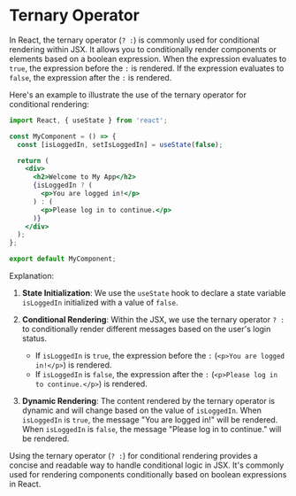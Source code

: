 # Ternary Operator

In React, the ternary operator (`? :`) is commonly used for conditional rendering within JSX. It allows you to conditionally render components or elements based on a boolean expression. When the expression evaluates to `true`, the expression before the `:` is rendered. If the expression evaluates to `false`, the expression after the `:` is rendered.

Here's an example to illustrate the use of the ternary operator for conditional rendering:

```jsx
import React, { useState } from 'react';

const MyComponent = () => {
  const [isLoggedIn, setIsLoggedIn] = useState(false);

  return (
    <div>
      <h2>Welcome to My App</h2>
      {isLoggedIn ? (
        <p>You are logged in!</p>
      ) : (
        <p>Please log in to continue.</p>
      )}
    </div>
  );
};

export default MyComponent;
```

Explanation:

1. **State Initialization**: We use the `useState` hook to declare a state variable `isLoggedIn` initialized with a value of `false`.

2. **Conditional Rendering**: Within the JSX, we use the ternary operator `? :` to conditionally render different messages based on the user's login status.
   - If `isLoggedIn` is `true`, the expression before the `:` (`<p>You are logged in!</p>`) is rendered.
   - If `isLoggedIn` is `false`, the expression after the `:` (`<p>Please log in to continue.</p>`) is rendered.

3. **Dynamic Rendering**: The content rendered by the ternary operator is dynamic and will change based on the value of `isLoggedIn`. When `isLoggedIn` is `true`, the message "You are logged in!" will be rendered. When `isLoggedIn` is `false`, the message "Please log in to continue." will be rendered.

Using the ternary operator (`? :`) for conditional rendering provides a concise and readable way to handle conditional logic in JSX. It's commonly used for rendering components conditionally based on boolean expressions in React.